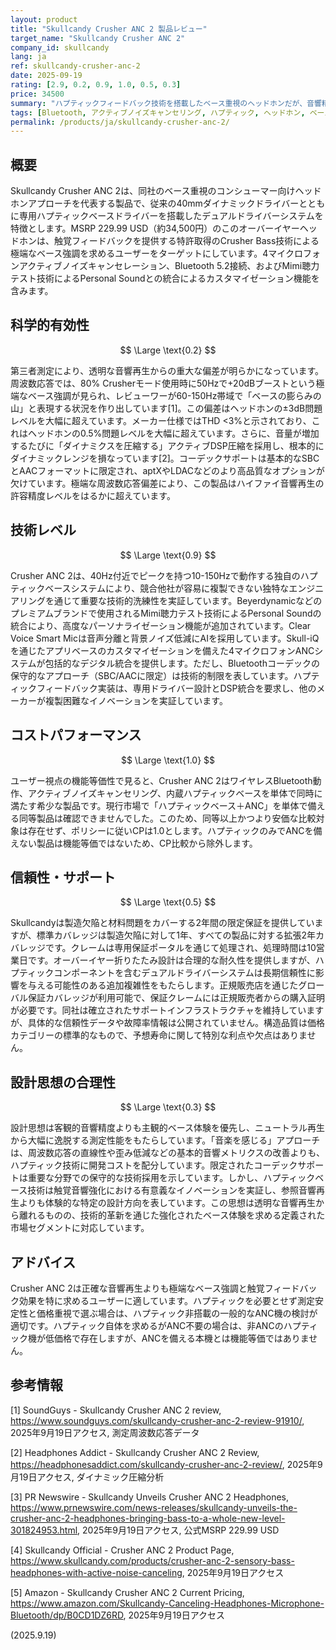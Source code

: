 ```yaml
---
layout: product
title: "Skullcandy Crusher ANC 2 製品レビュー"
target_name: "Skullcandy Crusher ANC 2"
company_id: skullcandy
lang: ja
ref: skullcandy-crusher-anc-2
date: 2025-09-19
rating: [2.9, 0.2, 0.9, 1.0, 0.5, 0.3]
price: 34500
summary: "ハプティックフィードバック技術を搭載したベース重視のヘッドホンだが、音響精度に重大な妥協を伴う"
tags: [Bluetooth, アクティブノイズキャンセリング, ハプティック, ヘッドホン, ベース]
permalink: /products/ja/skullcandy-crusher-anc-2/
---
```

## 概要

Skullcandy Crusher ANC 2は、同社のベース重視のコンシューマー向けヘッドホンアプローチを代表する製品で、従来の40mmダイナミックドライバーとともに専用ハプティックベースドライバーを搭載したデュアルドライバーシステムを特徴とします。MSRP 229.99 USD（約34,500円）のこのオーバーイヤーヘッドホンは、触覚フィードバックを提供する特許取得のCrusher Bass技術による極端なベース強調を求めるユーザーをターゲットにしています。4マイクロフォンアクティブノイズキャンセレーション、Bluetooth 5.2接続、およびMimi聴力テスト技術によるPersonal Soundとの統合によるカスタマイゼーション機能を含みます。

## 科学的有効性

$$ \Large \text{0.2} $$

第三者測定により、透明な音響再生からの重大な偏差が明らかになっています。周波数応答では、80% Crusherモード使用時に50Hzで+20dBブーストという極端なベース強調が見られ、レビューワーが60-150Hz帯域で「ベースの膨らみの山」と表現する状況を作り出しています[1]。この偏差はヘッドホンの±3dB問題レベルを大幅に超えています。メーカー仕様ではTHD <3%と示されており、これはヘッドホンの0.5%問題レベルを大幅に超えています。さらに、音量が増加するたびに「ダイナミクスを圧縮する」アクティブDSP圧縮を採用し、根本的にダイナミックレンジを損なっています[2]。コーデックサポートは基本的なSBCとAACフォーマットに限定され、aptXやLDACなどのより高品質なオプションが欠けています。極端な周波数応答偏差により、この製品はハイファイ音響再生の許容精度レベルをはるかに超えています。

## 技術レベル

$$ \Large \text{0.9} $$

Crusher ANC 2は、40Hz付近でピークを持つ10-150Hzで動作する独自のハプティックベースシステムにより、競合他社が容易に複製できない独特なエンジニアリングを通じて重要な技術的洗練性を実証しています。Beyerdynamicなどのプレミアムブランドで使用されるMimi聴力テスト技術によるPersonal Soundの統合により、高度なパーソナライゼーション機能が追加されています。Clear Voice Smart Micは音声分離と背景ノイズ低減にAIを採用しています。Skull-iQを通じたアプリベースのカスタマイゼーションを備えた4マイクロフォンANCシステムが包括的なデジタル統合を提供します。ただし、Bluetoothコーデックの保守的なアプローチ（SBC/AACに限定）は技術的制限を表しています。ハプティックフィードバック実装は、専用ドライバー設計とDSP統合を要求し、他のメーカーが複製困難なイノベーションを実証しています。

## コストパフォーマンス

$$ \Large \text{1.0} $$

ユーザー視点の機能等価性で見ると、Crusher ANC 2はワイヤレスBluetooth動作、アクティブノイズキャンセリング、内蔵ハプティックベースを単体で同時に満たす希少な製品です。現行市場で「ハプティックベース＋ANC」を単体で備える同等製品は確認できませんでした。このため、同等以上かつより安価な比較対象は存在せず、ポリシーに従いCPは1.0とします。ハプティックのみでANCを備えない製品は機能等価ではないため、CP比較から除外します。

## 信頼性・サポート

$$ \Large \text{0.5} $$

Skullcandyは製造欠陥と材料問題をカバーする2年間の限定保証を提供していますが、標準カバレッジは製造欠陥に対して1年、すべての製品に対する拡張2年カバレッジです。クレームは専用保証ポータルを通じて処理され、処理時間は10営業日です。オーバーイヤー折りたたみ設計は合理的な耐久性を提供しますが、ハプティックコンポーネントを含むデュアルドライバーシステムは長期信頼性に影響を与える可能性のある追加複雑性をもたらします。正規販売店を通じたグローバル保証カバレッジが利用可能で、保証クレームには正規販売者からの購入証明が必要です。同社は確立されたサポートインフラストラクチャを維持していますが、具体的な信頼性データや故障率情報は公開されていません。構造品質は価格カテゴリーの標準的なもので、予想寿命に関して特別な利点や欠点はありません。

## 設計思想の合理性

$$ \Large \text{0.3} $$

設計思想は客観的音響精度よりも主観的ベース体験を優先し、ニュートラル再生から大幅に逸脱する測定性能をもたらしています。「音楽を感じる」アプローチは、周波数応答の直線性や歪み低減などの基本的音響メトリクスの改善よりも、ハプティック技術に開発コストを配分しています。限定されたコーデックサポートは重要な分野での保守的な技術採用を示しています。しかし、ハプティックベース技術は触覚音響強化における有意義なイノベーションを実証し、参照音響再生よりも体験的な特定の設計方向を表しています。この思想は透明な音響再生から離れるものの、技術的革新を通じた強化されたベース体験を求める定義された市場セグメントに対応しています。

## アドバイス

Crusher ANC 2は正確な音響再生よりも極端なベース強調と触覚フィードバック効果を特に求めるユーザーに適しています。ハプティックを必要とせず測定安定性と価格重視で選ぶ場合は、ハプティック非搭載の一般的なANC機の検討が適切です。ハプティック自体を求めるがANC不要の場合は、非ANCのハプティック機が低価格で存在しますが、ANCを備える本機とは機能等価ではありません。

## 参考情報

[1] SoundGuys - Skullcandy Crusher ANC 2 review, https://www.soundguys.com/skullcandy-crusher-anc-2-review-91910/, 2025年9月19日アクセス, 測定周波数応答データ

[2] Headphones Addict - Skullcandy Crusher ANC 2 Review, https://headphonesaddict.com/skullcandy-crusher-anc-2-review/, 2025年9月19日アクセス, ダイナミック圧縮分析

[3] PR Newswire - Skullcandy Unveils Crusher ANC 2 Headphones, https://www.prnewswire.com/news-releases/skullcandy-unveils-the-crusher-anc-2-headphones-bringing-bass-to-a-whole-new-level-301824953.html, 2025年9月19日アクセス, 公式MSRP 229.99 USD

[4] Skullcandy Official - Crusher ANC 2 Product Page, https://www.skullcandy.com/products/crusher-anc-2-sensory-bass-headphones-with-active-noise-canceling, 2025年9月19日アクセス

[5] Amazon - Skullcandy Crusher ANC 2 Current Pricing, https://www.amazon.com/Skullcandy-Canceling-Headphones-Microphone-Bluetooth/dp/B0CD1DZ6RD, 2025年9月19日アクセス

(2025.9.19)